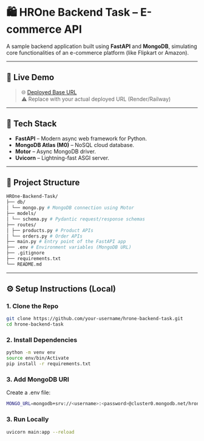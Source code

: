 # 🛍️ HROne Backend Task – E-commerce API

A sample backend application built using **FastAPI** and **MongoDB**, simulating core functionalities of an e-commerce platform (like Flipkart or Amazon).

---

## 🚀 Live Demo

> 🌐 [Deployed Base URL](https://your-app.onrender.com)  
> ⚠️ Replace with your actual deployed URL (Render/Railway)

---

## 🧰 Tech Stack

- **FastAPI** – Modern async web framework for Python.
- **MongoDB Atlas (M0)** – NoSQL cloud database.
- **Motor** – Async MongoDB driver.
- **Uvicorn** – Lightning-fast ASGI server.

---

## 📂 Project Structure
```bash
HROne-Backend-Task/
├── db/
│ └── mongo.py # MongoDB connection using Motor
├── models/
│ └── schema.py # Pydantic request/response schemas
├── routes/
│ ├── products.py # Product APIs
│ └── orders.py # Order APIs
├── main.py # Entry point of the FastAPI app
├── .env # Environment variables (MongoDB URL)
├── .gitignore
├── requirements.txt
└── README.md
```

---

## ⚙️ Setup Instructions (Local)

### 1. Clone the Repo

```bash
git clone https://github.com/your-username/hrone-backend-task.git
cd hrone-backend-task
```

### 2. Install Dependencies

```bash
python -m venv env
source env/bin/Activate 
pip install -r requirements.txt
```

### 3. Add MongoDB URI

Create a .env file:

```bash
MONGO_URL=mongodb+srv://<username>:<password>@cluster0.mongodb.net/hrone?retryWrites=true&w=majority
```

### 3. Run Locally

```bash
uvicorn main:app --reload
```
